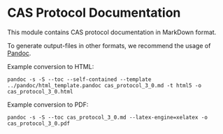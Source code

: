 CAS Protocol Documentation
==========================

This module contains CAS protocol documentation in MarkDown format.

To generate output-files in other formats, we recommend the usage of [Pandoc](http://johnmacfarlane.net/pandoc/).

Example conversion to HTML:

`pandoc -s -S --toc --self-contained --template ../pandoc/html_template.pandoc cas_protocol_3_0.md -t html5 -o cas_protocol_3_0.html`


Example conversion to PDF:

`pandoc -s -S --toc cas_protocol_3_0.md --latex-engine=xelatex -o cas_protocol_3_0.pdf`